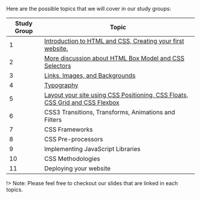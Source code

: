 Here are the possible topics that we will cover in our study groups:

| Study Group  | Topic                                                          
|--------------|------------------------------------------------------------------------------------------------
|           1  | [Introduction to HTML and CSS, Creating your first website.](http://bit.ly/HTMLCSS_SG01)      
|           2  | [More discussion about HTML Box Model and CSS Selectors](http://bit.ly/HTMLCSS_SG02)  
|           3  | [Links, Images, and Backgrounds](http://bit.ly/HTMLCSS_SG03)  
|           4  | [Typography](http://bit.ly/HTMLCSS_SG04)
|           5  | [Layout your site using CSS Positioning, CSS Floats, CSS Grid and CSS Flexbox](http://bit.ly/HTMLCSS_SG05)
|           6  | CSS3 Transitions, Transforms, Animations and Filters        
|           7  | CSS Frameworks                                                                                
|           8  | CSS Pre-processors                                                                            
|           9  | Implementing JavaScript Libraries                                                             
|          10  | CSS Methodologies                                                                             
|          11  | Deploying your website      

!> Note: Please feel free to checkout our slides that are linked in each topics.
